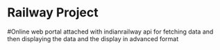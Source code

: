 # Railway Project

#Online web portal attached with indianrailway api for fetching data and then displaying the data and the display in advanced format

